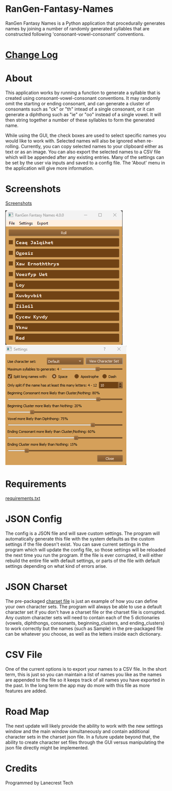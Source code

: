 # RanGen-Fantasy-Names

RanGen Fantasy Names is a Python application that procedurally generates names by joining a number of randomly generated syllables that are constructed following 'consonant-vowel-consonant' conventions.

[Change Log](CHANGELOG.md)
=

About
=
This application works by running a function to generate a syllable that is created using consonant-vowel-consonant conventions. It may randomly omit the starting or ending consonant, and can generate a cluster of consonants such as "ck" or "th" intead of a single consonant, or it can generate a diphthong such as "ie" or "oo" instead of a single vowel. It will then string together a number of these syllables to form the generated name.

While using the GUI, the check boxes are used to select specific names you would like to work with. Selected names will also be ignored when re-rolling. Currently, you can copy selected names to your clipboard either as text or as an image. You can also export the selected names to a CSV file which will be appended after any existing entries. Many of the settings can be set by the user via inputs and saved to a config file. The 'About' menu in the application will give more information.

Screenshots
=
[Screenshots](/screenshots)

![Alt text](/screenshots/v4-0-0_main.png?raw=true "Main Window")
![Alt text](/screenshots/v4-0-0_settings.png?raw=true "Settings Window")

Requirements
=
[requirements.txt](requirements.txt)

JSON Config
=
The config is a JSON file and will save custom settings. The program will automatically generate this file with the system defaults as the custom settings if the file doesn't exist. You can save current settings in the program which will update the config file, so those settings will be reloaded the next time you run the program. If the file is ever corrupted, it will either rebuild the entire file with default settings, or parts of the file with default settings depending on what kind of errors arise.

JSON Charset
=
The pre-packaged [charset file](rangen_charsets.json) is just an example of how you can define your own character sets. The program will always be able to use a default character set if you don't have a charset file or the charset file is corrupted. Any custom character sets will need to contain each of the 5 dictionaries (vowels, diphthongs, consonants, beginning_clusters, and ending_clusters) to work correctly but the names (such as Sample) in the pre-packaged file can be whatever you choose, as well as the letters inside each dictionary.

CSV File
=
One of the current options is to export your names to a CSV file. In the short term, this is just so you can maintain a list of names you like as the names are appended to the file so it keeps track of all names you have exported in the past. In the long term the app may do more with this file as more features are added.

Road Map
=
The next update will likely provide the ability to work with the new settings window and the main window simultaneously and contain additional character sets in the charset json file. In a future update beyond that, the ability to create character set files through the GUI versus manipulating the json file directly might be implemented.

Credits
=
Programmed by Lanecrest Tech
